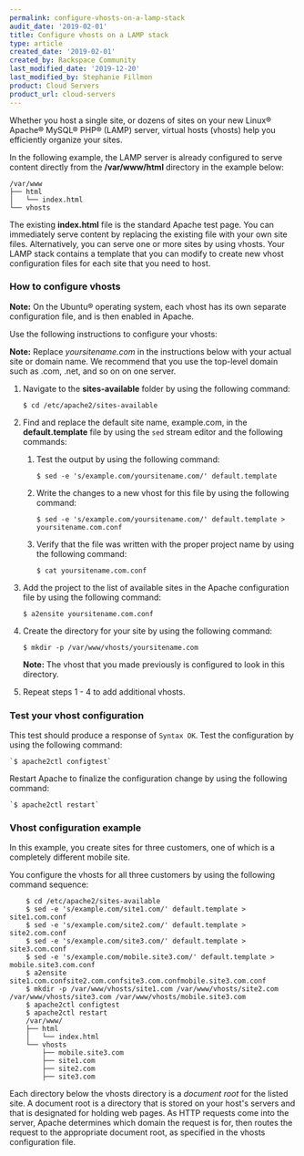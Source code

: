 ```yaml
---
permalink: configure-vhosts-on-a-lamp-stack
audit_date: '2019-02-01'
title: Configure vhosts on a LAMP stack
type: article
created_date: '2019-02-01'
created_by: Rackspace Community
last_modified_date: '2019-12-20'
last_modified_by: Stephanie Fillmon
product: Cloud Servers
product_url: cloud-servers
---
```


Whether you host a single site, or dozens of sites on your new Linux&reg; Apache&reg; MySQL&reg; PHP&reg; (LAMP) server, virtual hosts (vhosts) help you efficiently organize your sites.

In the following example, the LAMP server is already configured to serve content directly from the **/var/www/html** directory in the example below:

    /var/www
    ├── html
    │   └── index.html
    └── vhosts

The existing **index.html** file is the standard Apache test page. You can immediately serve content by replacing the existing file with your own site files. Alternatively, you can serve one or more sites by using vhosts. Your LAMP stack contains a template that you can modify to create new vhost configuration files for each site that you need to host.

### How to configure vhosts

**Note:** On the Ubuntu&reg; operating system, each vhost has its own separate configuration file, and is then enabled in Apache.

Use the following instructions to configure your vhosts:

**Note:** Replace _yoursitename.com_ in the instructions below with your actual site or domain name. We recommend that you use the top-level domain such as .com, .net, and so on on one server.

1. Navigate to the **sites-available** folder by using the following command:

    `$ cd /etc/apache2/sites-available`

2. Find and replace the default site name, example.com, in the **default.template** file by using the `sed` stream editor and the following commands:

    1. Test the output by using the following command:

        `$ sed -e 's/example.com/yoursitename.com/' default.template`

    2. Write the changes to a new vhost for this file by using the following command:  

        `$ sed -e 's/example.com/yoursitename.com/' default.template > yoursitename.com.conf`

    3. Verify that the file was written with the proper project name by using the following command:

        `$ cat yoursitename.com.conf`

3. Add the project to the list of available sites in the Apache configuration file by using the following command:

    `$ a2ensite yoursitename.com.conf`

4. Create the directory for your site by using the following command:

    `$ mkdir -p /var/www/vhosts/yoursitename.com`

    **Note:** The vhost that you made previously is configured to look in this directory.

5. Repeat steps 1 - 4 to add additional vhosts.


### Test your vhost configuration

This test should produce a response of `Syntax OK`. Test the configuration by using the following command:

    `$ apache2ctl configtest`

Restart Apache to finalize the configuration change by using the following command:

    `$ apache2ctl restart`

### Vhost configuration example

In this example, you create sites for three customers, one of which is a completely different mobile site.

You configure the vhosts for all three customers by using the following command sequence:

        $ cd /etc/apache2/sites-available
        $ sed -e 's/example.com/site1.com/' default.template > site1.com.conf
        $ sed -e 's/example.com/site2.com/' default.template > site2.com.conf
        $ sed -e 's/example.com/site3.com/' default.template > site3.com.conf
        $ sed -e 's/example.com/mobile.site3.com/' default.template > mobile.site3.com.conf
        $ a2ensite site1.com.confsite2.com.confsite3.com.confmobile.site3.com.conf
        $ mkdir -p /var/www/vhosts/site1.com /var/www/vhosts/site2.com /var/www/vhosts/site3.com /var/www/vhosts/mobile.site3.com
        $ apache2ctl configtest
        $ apache2ctl restart
        /var/www/
        ├── html
        │   └── index.html
        └── vhosts
            ├── mobile.site3.com
            ├── site1.com
            ├── site2.com
            ├── site3.com

Each directory below the vhosts directory is a _document root_ for the listed site. A document root is a directory that is stored on your host's servers and that is designated for holding web pages. As HTTP requests come into the server, Apache determines which domain the request is for, then routes the request to the appropriate document root, as specified in the vhosts configuration file.
